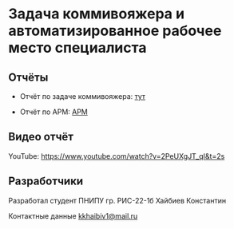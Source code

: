 # Задача коммивояжера и автоматизированное рабочее место специалиста
## Отчёты
- Отчёт по задаче коммивояжера: [тут]()

- Отчёт по АРМ: [АРМ]()

## Видео отчёт
YouTube: https://www.youtube.com/watch?v=2PeUXgJT_qI&t=2s
## Разработчики 
Разработал студент ПНИПУ гр. РИС-22-1б Хайбиев Константин

Контактные данные kkhaibiv1@mail.ru
